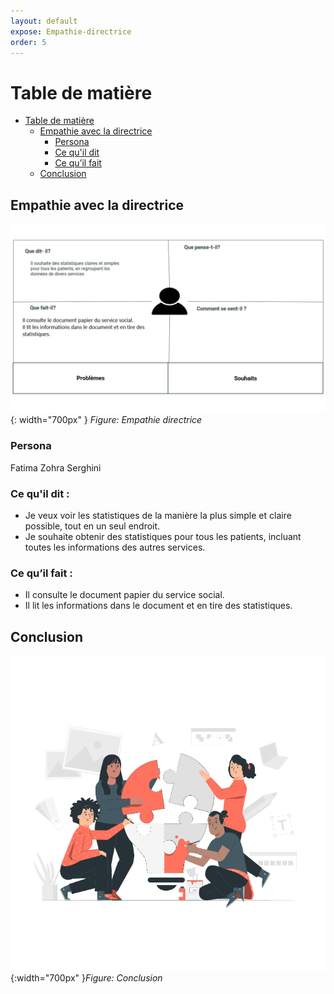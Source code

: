 ```yaml
---
layout: default
expose: Empathie-directrice
order: 5
---
```


# Table de matière
- [Table de matière]()
    - [Empathie avec la directrice](#Empathie-avec-la-directrice)
      - [Persona](#persona)
      - [Ce qu'il dit](#ce-quil-dit)
      - [Ce qu’il fait](#ce-quil-fait)
    - [Conclusion](#conclusion)

<!-- new slide -->

## Empathie avec la directrice 
![empathie directrice](./images/empathie-directrice.jpg){: width="700px" }
*Figure: Empathie directrice*

<!-- note -->

### Persona
Fatima Zohra Serghini

### Ce qu'il dit : 
- Je veux voir les statistiques de la manière la plus simple et claire possible, tout en un seul endroit. 
- Je souhaite obtenir des statistiques pour tous les patients, incluant toutes les informations des autres services.

### Ce qu’il fait :
- Il consulte le document papier du service social.
- Il lit les informations dans le document et en tire des statistiques.


<!-- new slide -->

## Conclusion

![conclusion](./images/conclusion.png){:width="700px" }*Figure: Conclusion*